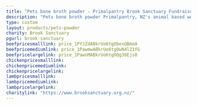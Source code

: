 ```yaml
---
title: "Pets bone broth powder - Primalpantry Brook Sanctuary Fundraiser"
description: "Pets bone broth powder Primalpantry, NZ's animal based wellness drink for pets"
type: custom
layout: products/pets-powder
charity: Brook Sanctuary
pgurl: brook-sanctuary
beefpricesmalllink: price_1PYJZdABkrUo6tgObexQBmeA
beefpricemediumlink: price_1PawmwABkrUo6tgOwN4lZ1fG
beefpricelargelink: price_1PawnMABkrUo6tgOQg38Ejs8
chickenpricesmalllink:
chickenpricemediumlink:
chickenpricelargelink:
lambpricesmalllink:
lambpricemediumlink:
lambpricelargelink:
charitylink: "https://www.brooksanctuary.org.nz/"
---
```


